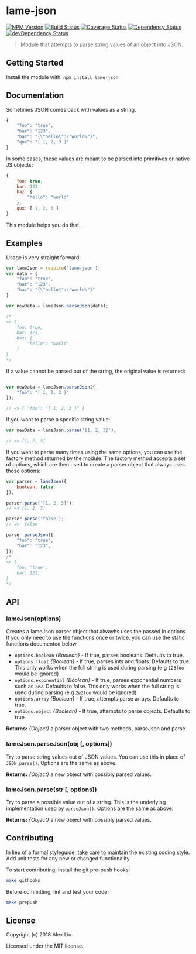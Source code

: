 # lame-json

[![NPM Version](https://img.shields.io/npm/v/lame-json.svg)](https://npmjs.org/package/lame-json)
[![Build Status](https://travis-ci.org/DonutEspresso/lame-json.svg?branch=master)](https://travis-ci.org/DonutEspresso/lame-json)
[![Coverage Status](https://coveralls.io/repos/DonutEspresso/lame-json/badge.svg?branch=master)](https://coveralls.io/r/DonutEspresso/lame-json?branch=master)
[![Dependency Status](https://david-dm.org/DonutEspresso/lame-json.svg)](https://david-dm.org/DonutEspresso/lame-json)
[![devDependency Status](https://david-dm.org/DonutEspresso/lame-json/dev-status.svg)](https://david-dm.org/DonutEspresso/lame-json#info=devDependencies)

> Module that attempts to parse string values of an object into JSON.


## Getting Started

Install the module with: `npm install lame-json`


## Documentation

Sometimes JSON comes back with values as a string.

```js
{
    "foo": "true",
    "bar": "123",
    "baz": "{\"hello\":\"world\"}",
    "qux": "[ 1, 2, 3 ]"
}
```

In some cases, these values are meant to be parsed into primitives or native JS
objects:

```js
{
    foo: true,
    bar: 123,
    baz: {
        "hello": "world"
    },
    qux: [ 1, 2, 3 ]
}
```

This module helps you do that.


## Examples

Usage is very straight forward:

```js
var lameJson = require('lame-json');
var data = {
    "foo": "true",
    "bar": "123",
    "baz": "{\"hello\":\"world\"}"
}

var newData = lameJson.parseJson(data);

/*
=> {
    foo: true,
    bar: 123,
    baz: {
        "hello": "world"
    }
}
*/
```

If a value cannot be parsed out of the string, the original value is returned:

```js

var newData = lameJson.parseJson({
    "foo": "[ 1, 2, 3 }"
});

// => { "foo": "[ 1, 2, 3 }" }
```

If you want to parse a specific string value:

```js
var newData = lameJson.parse('[1, 2, 3]');

// => [1, 2, 3]
```

If you want to parse many times using the same options, you can use the
factory method returned by the module. The factory method accepts a set of
options, which are then used to create a parser object that always uses those
options:

```js
var parser = lameJson({
    boolean: false
});

parser.parse('[1, 2, 3]');
// => [1, 2, 3]

parser.parse('false');
// => 'false'

parser.parseJson({
    "foo": "true",
    "bar": "123",
});
/*
=> {
    foo: 'true',
    bar: 123,
}
*/
```


## API


### lameJson(options)
Creates a lameJson parser object that alwayhs uses the passed in options. If
you only need to use the functions once or twice, you can use the static
functions documented below.

* `options.boolean` _{Boolean}_ - If true, parses booleans. Defaults to true.
* `options.float` _{Boolean}_ - If true, parses ints and floats. Defaults to true. This only works when the full string is used during parsing (e.g `123foo` would be ignored)
* `options.exponential` _{Boolean}_ - If true, parses exponential numbers such as `2e2`. Defaults to false. This only works when the full string is used during parsing (e.g `2e2foo` would be ignored)
* `options.array` _{Boolean}_ - If true, attempts parse arrays. Defaults to true.
* `options.object` _{Boolean}_ - If true, attempts to parse objects. Defaults to true.

__Returns:__ _{Object}_ a parser object with two methods, parseJson and parse

### lameJson.parseJson(obj [, options])
Try to parse string values out of JSON values. You can use this in place of
`JSON.parse()`. Options are the same as above.

__Returns:__ _{Object}_ a new object with possibly parsed values.

### lameJson.parse(str [, options])
Try to parse a possible value out of a string. This is the underlying
implementation used by `parseJson()`. Options are the same as above.

__Returns:__ _{Object}_ a new object with possibly parsed values.


## Contributing

In lieu of a formal styleguide, take care to maintain the existing coding
style. Add unit tests for any new or changed functionality.

To start contributing, install the git pre-push hooks:

```sh
make githooks
```

Before committing, lint and test your code:
```sh
make prepush
```

## License

Copyright (c) 2018 Alex Liu.

Licensed under the MIT license.
